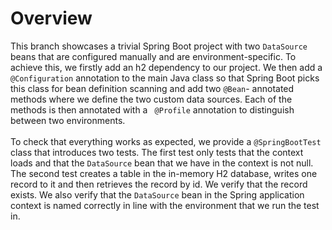 # Overview
This branch showcases a trivial Spring Boot project with two <code>DataSource</code> beans that are configured manually
and are environment-specific.
To achieve this, we  firstly add an h2 dependency to our project. We then add a <code>@Configuration</code> annotation
to the main Java class so that Spring Boot picks this class for bean definition scanning and add two <code>@Bean</code>-
annotated methods where we define the two custom data sources. Each of the methods is then annotated with a <code>
@Profile</code> annotation to distinguish between two environments.
</br>
</br>
To check that everything works as expected, we provide a <code>@SpringBootTest</code> class that introduces two tests.
The first test only tests that the context loads and that the <code>DataSource</code> bean that we have in the context
is not null. The second test creates a table in the in-memory H2 database, writes one record to it and then retrieves
the record by id. We verify that the record exists. We also verify that the <code>DataSource</code> bean in the Spring
application context is named correctly in line with the environment that we run the test in.